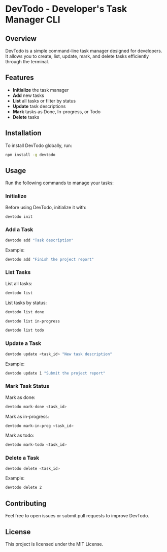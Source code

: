 # DevTodo - Developer's Task Manager CLI

## Overview

DevTodo is a simple command-line task manager designed for developers. It allows you to create, list, update, mark, and delete tasks efficiently through the terminal.

## Features

- **Initialize** the task manager
- **Add** new tasks
- **List** all tasks or filter by status
- **Update** task descriptions
- **Mark** tasks as Done, In-progress, or Todo
- **Delete** tasks

## Installation

To install DevTodo globally, run:

```sh
npm install -g devtodo
```

## Usage

Run the following commands to manage your tasks:

### Initialize

Before using DevTodo, initialize it with:

```sh
devtodo init
```

### Add a Task

```sh
devtodo add "Task description"
```

Example:

```sh
devtodo add "Finish the project report"
```

### List Tasks

List all tasks:

```sh
devtodo list
```

List tasks by status:

```sh
devtodo list done
```

```sh
devtodo list in-progress
```

```sh
devtodo list todo
```

### Update a Task

```sh
devtodo update <task_id> "New task description"
```

Example:

```sh
devtodo update 1 "Submit the project report"
```

### Mark Task Status

Mark as done:

```sh
devtodo mark-done <task_id>
```

Mark as in-progress:

```sh
devtodo mark-in-prog <task_id>
```

Mark as todo:

```sh
devtodo mark-todo <task_id>
```

### Delete a Task

```sh
devtodo delete <task_id>
```

Example:

```sh
devtodo delete 2
```

## Contributing

Feel free to open issues or submit pull requests to improve DevTodo.

## License

This project is licensed under the MIT License.

